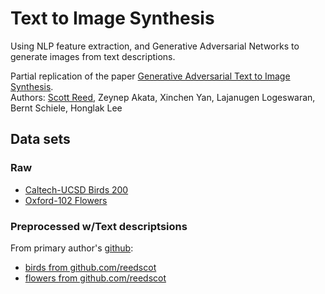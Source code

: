 # Text to Image Synthesis

Using NLP feature extraction, and Generative Adversarial Networks to generate images from text descriptions.  

Partial replication of the paper [Generative Adversarial Text to Image Synthesis](https://arxiv.org/pdf/1605.05396.pdf).  
Authors: [Scott Reed](https://github.com/reedscot), Zeynep Akata, Xinchen Yan, Lajanugen Logeswaran, Bernt Schiele, Honglak Lee  

## Data sets

### Raw  

 * [Caltech-UCSD Birds 200](http://www.vision.caltech.edu/visipedia/CUB-200.html)  
 * [Oxford-102 Flowers](http://www.robots.ox.ac.uk/~vgg/data/flowers/102/)  
 
### Preprocessed w/Text descriptsions  
From primary author's [github](https://github.com/reedscot/cvpr2016):
 * [birds from github.com/reedscot](https://drive.google.com/open?id=0B0ywwgffWnLLZW9uVHNjb2JmNlE)
 * [flowers from github.com/reedscot](https://drive.google.com/open?id=0B0ywwgffWnLLcms2WWJQRFNSWXM)
